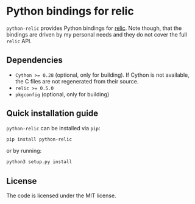 # Python bindings for relic

`python-relic` provides Python bindings for [relic](https://github.com/relic-toolkit/relic). Note
though, that the bindings are driven by my personal needs and they do not cover the full `relic`
API.

## Dependencies

* `Cython >= 0.28` (optional, only for building). If Cython is not available, the C files are not
  regenerated from their source.
* `relic >= 0.5.0`
* `pkgconfig` (optional, only for building)

## Quick installation guide

`python-relic` can be installed via `pip`:
```sh
pip install python-relic
```
or by running:
```sh
python3 setup.py install
```

## License

The code is licensed under the MIT license.
